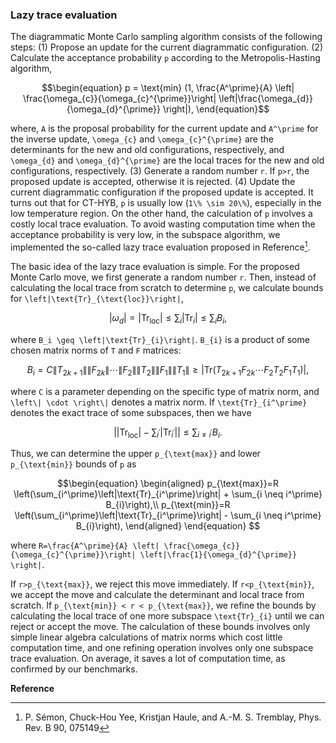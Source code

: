 ### Lazy trace evaluation

The diagrammatic Monte Carlo sampling algorithm consists of the following steps: (1) Propose an update for the current diagrammatic configuration. (2) Calculate the acceptance probability ``p`` according to the Metropolis-Hasting algorithm,
```math
\begin{equation}
p = \text{min} (1, \frac{A^\prime}{A} \left| \frac{\omega_{c}}{\omega_{c}^{\prime}}\right| 
     \left|\frac{\omega_{d}}{\omega_{d}^{\prime}} \right|),
\end{equation}
```
where, ``A`` is the proposal probability for the current update and ``A^\prime`` for the inverse update, ``\omega_{c}`` and ``\omega_{c}^{\prime}`` are the determinants for the new and old configurations, respectively, and ``\omega_{d}`` and ``\omega_{d}^{\prime}`` are the local traces for the new and old configurations, respectively. (3) Generate a random number ``r``. If ``p>r``, the proposed update is accepted, otherwise it is rejected. (4) Update the current diagrammatic configuration if the proposed update is accepted. It turns out that for CT-HYB, ``p`` is usually low (``1\% \sim 20\%``), especially in the low temperature region. On the other hand, the calculation of ``p`` involves a costly local trace evaluation. To avoid wasting computation time when the acceptance probability is very low, in the subspace algorithm, we implemented the so-called lazy trace evaluation proposed in Reference[^1].

The basic idea of the lazy trace evaluation is simple. For the proposed Monte Carlo move, we first generate a random number ``r``. Then, instead of calculating the local trace from scratch to determine ``p``, we calculate bounds for ``\left|\text{Tr}_{\text{loc}}\right|``,
```math
\begin{equation}
\left|\omega_{d}\right| = \left|\text{Tr}_{\text{loc}}\right| \leq \sum_{i} \left|\text{Tr}_{i}\right| \leq \sum_{i} B_{i},
\end{equation}
```
where ``B_i \geq \left|\text{Tr}_{i}\right|``. ``B_{i}`` is a product of some chosen matrix norms of ``T`` and ``F`` matrices: 
```math
\begin{equation}
B_i = C  \left\| T_{2k+1} 
\right\| \left\| F_{2k} \right\| \cdots \left\| F_{2} \right\| \left\| T_{2} \right\| 
\left\| F_{1} \right\| \left\| T_{1} \right\| \geq
\left|\text{Tr}(T_{2k+1}F_{2k} \cdots F_{2}T_{2}F_{1}T_{1})\right|,
\end{equation}
```
where ``C`` is a parameter depending on the specific type of matrix norm, and ``\left\| \cdot \right\|`` denotes a matrix norm. If ``\text{Tr}_{i^\prime}`` denotes the exact trace of some subspaces, then we have 
```math
\begin{equation}
\left| \left|\text{Tr}_{\text{loc}}\right| - \sum_{i^\prime}\left|\text{Tr}_{i^\prime}\right| \right| 
\leq \sum_{i \neq i^\prime} B_{i}.
\end{equation}
```
Thus, we can determine the upper ``p_{\text{max}}`` and lower ``p_{\text{min}}`` bounds of ``p`` as
```math
\begin{equation}
\begin{aligned}
p_{\text{max}}=R \left(\sum_{i^\prime}\left|\text{Tr}_{i^\prime}\right| + \sum_{i \neq i^\prime} B_{i}\right),\\
p_{\text{min}}=R \left(\sum_{i^\prime}\left|\text{Tr}_{i^\prime}\right| - \sum_{i \neq i^\prime} B_{i}\right),
\end{aligned}
\end{equation} 
```
where ``R=\frac{A^\prime}{A} \left| \frac{\omega_{c}}{\omega_{c}^{\prime}}\right| \left|\frac{1}{\omega_{d}^{\prime}} \right|``. 

If ``r>p_{\text{max}}``, we reject this move immediately. If ``r<p_{\text{min}}``, we accept the move and calculate the determinant and local trace from scratch. If `` p_{\text{min}} < r < p_{\text{max}} ``, we refine the bounds by calculating the local trace of one more subspace ``\text{Tr}_{i}`` until we can reject or accept the move. The calculation of these bounds involves only simple linear algebra calculations of matrix norms which cost little computation time, and one refining operation involves only one subspace trace evaluation. On average, it saves a lot of computation time, as confirmed by our benchmarks.

**Reference**

[^1]: P. Sémon, Chuck-Hou Yee, Kristjan Haule, and A.-M. S. Tremblay, Phys. Rev. B 90, 075149